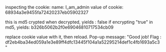 inspecting the cookie:
name: 
 I_am_admin
value of cookie:
68934a3e9455fa72420237eb05902327

this is md5 crypted
when decrypted, yields : false
if encrypting "true" in md5, yields:
b326b5062b2f0e69046810717534cb09

replace cookie value with it, then reload.
Pop-up message:
"Good job! Flag : df2eb4ba34ed059a1e3e89ff4dfc13445f104a1a52295214def1c4fb1693a5c3"